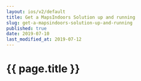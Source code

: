 ```yaml
---
layout: ios/v2/default
title: Get a MapsIndoors Solution up and running
slug: get-a-mapsindoors-solution-up-and-running
published: true
date: 2019-07-10
last_modified_at: 2019-07-12
---
```


# {{ page.title }}
